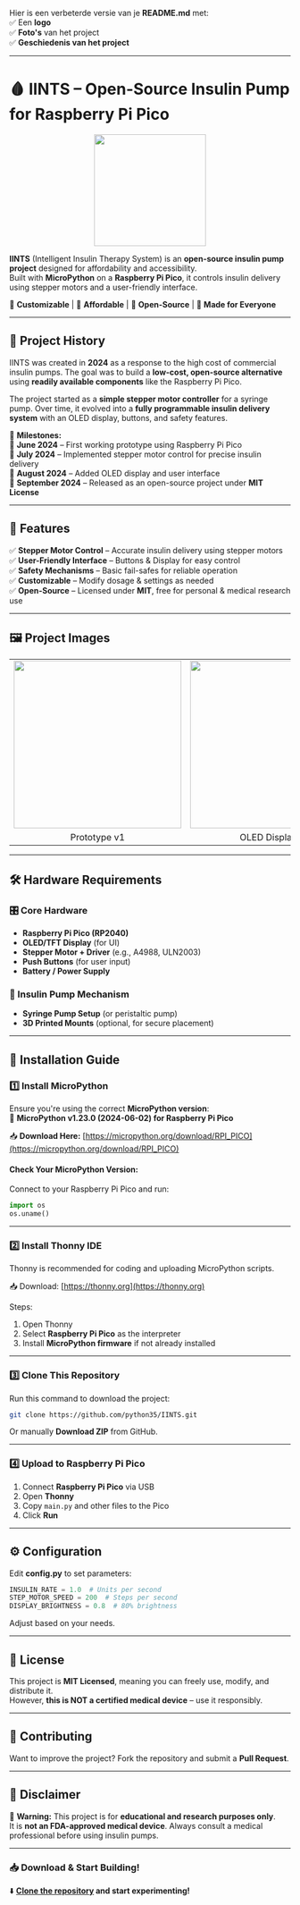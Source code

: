 Hier is een verbeterde versie van je **README.md** met:  
✅ Een **logo**  
✅ **Foto's** van het project  
✅ **Geschiedenis van het project**  

---

# 🩸 IINTS – Open-Source Insulin Pump for Raspberry Pi Pico  

<div align="center">
  <img src="assets/IINTS_logo.png" width="200">
</div>  

**IINTS** (Intelligent Insulin Therapy System) is an **open-source insulin pump project** designed for affordability and accessibility.  
Built with **MicroPython** on a **Raspberry Pi Pico**, it controls insulin delivery using stepper motors and a user-friendly interface.  

🔹 **Customizable** | 🔹 **Affordable** | 🔹 **Open-Source** | 🔹 **Made for Everyone**  

---

## 📜 Project History  
IINTS was created in **2024** as a response to the high cost of commercial insulin pumps. The goal was to build a **low-cost, open-source alternative** using **readily available components** like the Raspberry Pi Pico.  

The project started as a **simple stepper motor controller** for a syringe pump. Over time, it evolved into a **fully programmable insulin delivery system** with an OLED display, buttons, and safety features.  

🚀 **Milestones:**  
📌 **June 2024** – First working prototype using Raspberry Pi Pico  
📌 **July 2024** – Implemented stepper motor control for precise insulin delivery  
📌 **August 2024** – Added OLED display and user interface  
📌 **September 2024** – Released as an open-source project under **MIT License**  

---

## 📌 Features  
✅ **Stepper Motor Control** – Accurate insulin delivery using stepper motors  
✅ **User-Friendly Interface** – Buttons & Display for easy control  
✅ **Safety Mechanisms** – Basic fail-safes for reliable operation  
✅ **Customizable** – Modify dosage & settings as needed  
✅ **Open-Source** – Licensed under **MIT**, free for personal & medical research use  

---

## 🖼️ Project Images  

<table>
  <tr>
    <td><img src="assets/prototype1.jpg" width="300"></td>
    <td><img src="assets/prototype2.jpg" width="300"></td>
  </tr>
  <tr>
    <td align="center">Prototype v1</td>
    <td align="center">OLED Display UI</td>
  </tr>
</table>

---

## 🛠️ Hardware Requirements  
### 🎛️ Core Hardware  
- **Raspberry Pi Pico (RP2040)**
- **OLED/TFT Display** (for UI)
- **Stepper Motor + Driver** (e.g., A4988, ULN2003)
- **Push Buttons** (for user input)
- **Battery / Power Supply**  

### 💉 Insulin Pump Mechanism  
- **Syringe Pump Setup** (or peristaltic pump)
- **3D Printed Mounts** (optional, for secure placement)  

---

## 🚀 Installation Guide  

### 1️⃣ Install **MicroPython**  
Ensure you're using the correct **MicroPython version**:  
🔹 **MicroPython v1.23.0 (2024-06-02) for Raspberry Pi Pico**  

📥 **Download Here:** [https://micropython.org/download/RPI_PICO](https://micropython.org/download/RPI_PICO)  

#### Check Your MicroPython Version:  
Connect to your Raspberry Pi Pico and run:  
```python
import os
os.uname()
```

---

### 2️⃣ Install **Thonny IDE**  
Thonny is recommended for coding and uploading MicroPython scripts.  

📥 Download: [https://thonny.org](https://thonny.org)  

Steps:  
1. Open Thonny  
2. Select **Raspberry Pi Pico** as the interpreter  
3. Install **MicroPython firmware** if not already installed  

---

### 3️⃣ Clone This Repository  
Run this command to download the project:  
```sh
git clone https://github.com/python35/IINTS.git
```
Or manually **Download ZIP** from GitHub.  

---

### 4️⃣ Upload to Raspberry Pi Pico  
1. Connect **Raspberry Pi Pico** via USB  
2. Open **Thonny**  
3. Copy `main.py` and other files to the Pico  
4. Click **Run**  

---

## ⚙️ Configuration  
Edit **config.py** to set parameters:  
```python
INSULIN_RATE = 1.0  # Units per second
STEP_MOTOR_SPEED = 200  # Steps per second
DISPLAY_BRIGHTNESS = 0.8  # 80% brightness
```
Adjust based on your needs.  

---

## 📜 License  
This project is **MIT Licensed**, meaning you can freely use, modify, and distribute it.  
However, **this is NOT a certified medical device** – use it responsibly.  

---

## 🤝 Contributing  
Want to improve the project? Fork the repository and submit a **Pull Request**.  

---

## 📢 Disclaimer  
🚨 **Warning:** This project is for **educational and research purposes only**.  
It is **not an FDA-approved medical device**. Always consult a medical professional before using insulin pumps.  

---

### 📥 Download & Start Building!  
⬇️ **[Clone the repository](https://github.com/python35/IINTS.git) and start experimenting!**  
